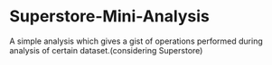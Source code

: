 # Superstore-Mini-Analysis
A simple analysis which gives a gist of operations performed during analysis of certain dataset.(considering Superstore)
